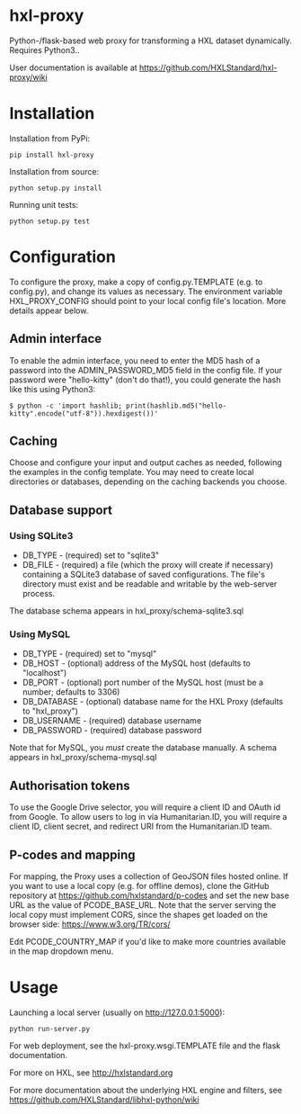 hxl-proxy
=========

Python-/flask-based web proxy for transforming a HXL dataset
dynamically. Requires Python3..

User documentation is available at https://github.com/HXLStandard/hxl-proxy/wiki

# Installation

Installation from PyPi:

```
pip install hxl-proxy
```

Installation from source:

```
python setup.py install
```

Running unit tests:

```
python setup.py test
```

# Configuration

To configure the proxy, make a copy of config.py.TEMPLATE (e.g. to config.py), and change its values as necessary. The environment variable HXL\_PROXY\_CONFIG should point to your local config file's location.  More details appear below.

## Admin interface

To enable the admin interface, you need to enter the MD5 hash of a password into the ADMIN_PASSWORD_MD5 field in the config file. If your password were "hello-kitty" (don't do that!), you could generate the hash like this using Python3:

    $ python -c 'import hashlib; print(hashlib.md5("hello-kitty".encode("utf-8")).hexdigest())'

## Caching

Choose and configure your input and output caches as needed, following the examples in the config template. You may need to create local directories or databases, depending on the caching backends you choose.

## Database support

### Using SQLite3

* DB_TYPE - (required) set to "sqlite3"
* DB_FILE - (required) a file (which the proxy will create if necessary) containing a SQLite3 database of saved configurations. The file's directory must exist and be readable and writable by the web-server process.

The database schema appears in hxl_proxy/schema-sqlite3.sql

### Using MySQL

* DB_TYPE - (required) set to "mysql"
* DB_HOST - (optional) address of the MySQL host (defaults to "localhost")
* DB_PORT - (optional) port number of the MySQL host (must be a number; defaults to 3306)
* DB_DATABASE - (optional) database name for the HXL Proxy (defaults to "hxl_proxy")
* DB_USERNAME - (required) database username
* DB_PASSWORD - (required) database password

Note that for MySQL, you *must* create the database manually. A schema appears in hxl_proxy/schema-mysql.sql

## Authorisation tokens

To use the Google Drive selector, you will require a client ID and OAuth id from Google.  To allow users to log in via Humanitarian.ID, you will require a client ID, client secret, and redirect URI from the Humanitarian.ID team.

## P-codes and mapping

For mapping, the Proxy uses a collection of GeoJSON files hosted online. If you want to use a local copy (e.g. for offline demos), clone the GitHub repository at https://github.com/hxlstandard/p-codes and set the new base URL as the value of PCODE_BASE_URL. Note that the server serving the local copy must implement CORS, since the shapes get loaded on the browser side: https://www.w3.org/TR/cors/

Edit PCODE_COUNTRY_MAP if you'd like to make more countries available in the map dropdown menu.


# Usage

Launching a local server (usually on http://127.0.0.1:5000):

```
python run-server.py
```

For web deployment, see the hxl-proxy.wsgi.TEMPLATE file and the
flask documentation.

For more on HXL, see http://hxlstandard.org

For more documentation about the underlying HXL engine and filters,
see https://github.com/HXLStandard/libhxl-python/wiki
